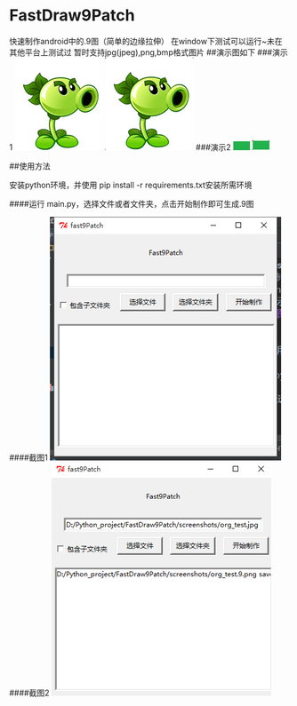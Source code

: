 # FastDraw9Patch
快速制作android中的.9图（简单的边缘拉伸）
在window下测试可以运行~未在其他平台上测试过
暂时支持jpg(jpeg),png,bmp格式图片
##演示图如下
###演示1
![原图](https://github.com/yuwenyishan/FastDraw9Patch/blob/master/screenshots/org_test.jpg?raw=true)       ![效果图](https://github.com/yuwenyishan/FastDraw9Patch/blob/master/screenshots/org_test.9.png?raw=true)
###演示2
![原图](https://raw.githubusercontent.com/yuwenyishan/FastDraw9Patch/master/screenshots/test2.bmp)       ![效果图](https://github.com/yuwenyishan/FastDraw9Patch/blob/master/screenshots/test2.9.png?raw=true)

##使用方法

安装python环境，并使用 pip install -r requirements.txt安装所需环境

####运行 main.py，选择文件或者文件夹，点击开始制作即可生成.9图

####截图1
![1](https://github.com/yuwenyishan/FastDraw9Patch/blob/master/screenshots/%E6%88%AA%E5%9B%BE1.png?raw=true)
####截图2
![2](https://github.com/yuwenyishan/FastDraw9Patch/blob/master/screenshots/%E6%88%AA%E5%9B%BE2.png?raw=true)
